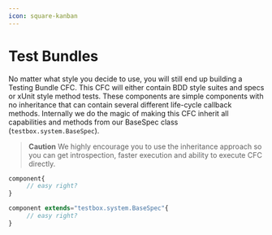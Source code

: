 ```yaml
---
icon: square-kanban
---
```


# Test Bundles

No matter what style you decide to use, you will still end up building a Testing Bundle CFC. This CFC will either contain BDD style suites and specs or xUnit style method tests. These components are simple components with no inheritance that can contain several different life-cycle callback methods. Internally we do the magic of making this CFC inherit all capabilities and methods from our BaseSpec class (`testbox.system.BaseSpec`).

> **Caution** We highly encourage you to use the inheritance approach so you can get introspection, faster execution and ability to execute CFC directly.

```javascript
component{
     // easy right?
}

component extends="testbox.system.BaseSpec"{
     // easy right?
}
```
